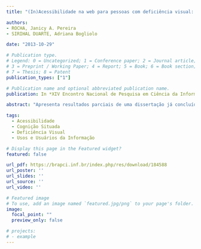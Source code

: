 ```yaml
---
title: "(In)Acessibilidade na web para pessoas com deficiência visual: um estudo de usuários à luz da Cognição Situada"

authors:
- ROCHA, Janicy A. Pereira
- SIRIHAL DUARTE, Adriana Bogliolo

date: "2013-10-29"

# Publication type.
# Legend: 0 = Uncategorized; 1 = Conference paper; 2 = Journal article;
# 3 = Preprint / Working Paper; 4 = Report; 5 = Book; 6 = Book section;
# 7 = Thesis; 8 = Patent
publication_types: ["1"]

# Publication name and optional abbreviated publication name.
publication: In *XIV Encontro Nacional de Pesquisa em Ciência da Informação (ENANCIB)*

abstract: "Apresenta resultados parciais de uma dissertação já concluída, cujo objetivo foi realizar um estudo com usuários com cegueira, pautado pela abordagem social, para compreender como eles interagem com a Web e como percebem sua (in)acessibilidade. A Cognição Situada foi adotada como suporte teórico, pois se baseia na noção de que as ações dos usuários são adaptadas à situação e ao contexto, sofrendo influência das suas diversas dimensões. Os resultados mostram que a percepção que os participantes têm da (in)acessibilidade é influenciada por vários elementos: agentes de usuário, público alvo dos websites, problemas de usabilidade, violação das recomendações de acessibilidade e conhecimento e experiência de uso tanto da Internet/Web, quanto dos agentes de usuário. Já em relação aos elementos que influenciam o comportamento e as ações dos usuários durante o acesso mediado por leitores de tela, destacam-se: o ambiente físico e o digital, os recursos e programas adicionais que usam, a flexibilidade e improviso baseados em experiências anteriores, as necessidades e as motivações para acesso e uso e as lembranças visuais e conceitos que possuem. Foi possível perceber que emoções positivas são despertadas diante da acessibilidade e emoções negativas surgem diante da inacessibilidade. Além disso, comprovou-se a importância de se conhecer as especificidades e demandas dos usuários com deficiência visual para que os websites se tornem cada vez mais acessíveis e inclusivos."

tags: 
  - Acessibilidade
  - Cognição Situada
  - Deficiência Visual
  - Usos e Usuários da Informação

# Display this page in the Featured widget?
featured: false

url_pdf: https://brapci.inf.br/index.php/res/download/184588
url_poster: ''
url_slides: ''
url_source: ''
url_video: ''

# Featured image
# To use, add an image named `featured.jpg/png` to your page's folder. 
image:
  focal_point: ""
  preview_only: false

# projects:
# - example
---
```

